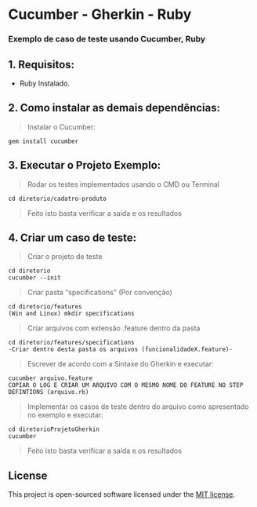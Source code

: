 # Cucumber - Gherkin - Ruby
### Exemplo de caso de teste usando Cucumber, Ruby

## 1. Requisitos:

* Ruby Instalado.

## 2. Como instalar as demais dependências:

> Instalar o Cucumber:

```
gem install cucumber
```

## 3. Executar o Projeto Exemplo:

> Rodar os testes implementados usando o CMD ou Terminal

```
cd diretorio/cadatro-produto
```

> Feito isto basta verificar a saída e os resultados

## 4. Criar um caso de teste:

> Criar o projeto de teste

```
cd diretorio
cucumber --init
```

> Criar pasta "specifications" (Por convenção)

```
cd diretorio/features
(Win and Linux) mkdir specifications
```

> Criar arquivos com extensão .feature dentro da pasta

```
cd diretorio/features/specifications
-Criar dentro desta pasta os arquivos (funcionalidadeX.feature)-
```

> Escrever de acordo com a Sintaxe do Gherkin e executar:

```
cucumber arquivo.feature
COPIAR O LOG E CRIAR UM ARQUIVO COM O MESMO NOME DO FEATURE NO STEP DEFINTIONS (arquivo.rb)
```

> Implementar os casos de teste dentro do arquivo como apresentado no exemplo e executar:

```
cd diretorioProjetoGherkin
cucumber
```

> Feito isto basta verificar a saída e os resultados

## License

This project is open-sourced software licensed under the [MIT license](http://opensource.org/licenses/MIT).
